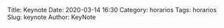 Title: Keynote
Date: 2020-03-14 16:30
Category: horarios
Tags: horarios
Slug: keynote
Author: KeyNote